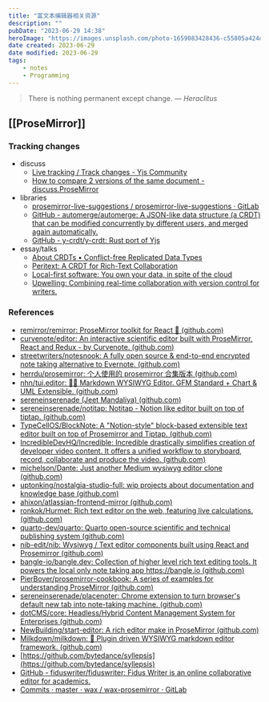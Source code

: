 ```yaml
---
title: "富文本编辑器相关资源"
description: ""
pubDate: "2023-06-29 14:38"
heroImage: "https://images.unsplash.com/photo-1659083428436-c55805a424db?ixlib=rb-4.0.3&ixid=M3wxMjA3fDB8MHxwaG90by1wYWdlfHx8fGVufDB8fHx8fA%3D%3D&auto=format&fit=crop&w=640&q=80"
date created: 2023-06-29
date modified: 2023-06-29
tags:
    - notes
    - Programming
---
```


> There is nothing permanent except change.
> — <cite>Heraclitus</cite>

## [[ProseMirror]]

### Tracking changes

- discuss
	- [Live tracking / Track changes - Yjs Community](https://discuss.yjs.dev/t/live-tracking-track-changes/293/5)
	- [How to compare 2 versions of the same document - discuss.ProseMirror](https://discuss.prosemirror.net/t/how-to-compare-2-versions-of-the-same-document/1836/2)
- libraries
	- [prosemirror-live-suggestions / prosemirror-live-suggestions · GitLab](https://gitlab.com/prosemirror-live-suggestions/prosemirror-live-suggestions)
	- [GitHub - automerge/automerge: A JSON-like data structure (a CRDT) that can be modified concurrently by different users, and merged again automatically.](https://github.com/automerge/automerge)
	- [GitHub - y-crdt/y-crdt: Rust port of Yjs](https://github.com/y-crdt/y-crdt)
- essay/talks
	- [About CRDTs • Conflict-free Replicated Data Types](https://crdt.tech/)
	- [Peritext: A CRDT for Rich-Text Collaboration](https://www.inkandswitch.com/peritext/)
	- [Local-first software: You own your data, in spite of the cloud](https://www.inkandswitch.com/local-first/)
	- [Upwelling: Combining real-time collaboration with version control for writers.](https://www.inkandswitch.com/upwelling/)

### References

- [remirror/remirror: ProseMirror toolkit for React 🎉 (github.com)](https://github.com/remirror/remirror)
- [curvenote/editor: An interactive scientific editor built with ProseMirror, React and Redux - by Curvenote. (github.com)](https://github.com/curvenote/editor)
- [streetwriters/notesnook: A fully open source & end-to-end encrypted note taking alternative to Evernote. (github.com)](https://github.com/streetwriters/notesnook)
- [herrdu/prosemirror: 个人使用的 prosemirror 合集版本 (github.com)](https://github.com/herrdu/prosemirror)
- [nhn/tui.editor: 🍞📝 Markdown WYSIWYG Editor. GFM Standard + Chart & UML Extensible. (github.com)](https://github.com/nhn/tui.editor)
- [sereneinserenade (Jeet Mandaliya) (github.com)](https://github.com/sereneinserenade)
- [sereneinserenade/notitap: Notitap - Notion like editor built on top of tiptap. (github.com)](https://github.com/sereneinserenade/notitap)
- [TypeCellOS/BlockNote: A "Notion-style" block-based extensible text editor built on top of Prosemirror and Tiptap. (github.com)](https://github.com/TypeCellOS/BlockNote)
- [IncredibleDevHQ/Incredible: Incredible drastically simplifies creation of developer video content. It offers a unified workflow to storyboard, record, collaborate and produce the video. (github.com)](https://github.com/IncredibleDevHQ/Incredible)
- [michelson/Dante: Just another Medium wysiwyg editor clone (github.com)](https://github.com/michelson/Dante)
- [uptonking/nostalgia-studio-full: wip projects about documentation and knowledge base (github.com)](https://github.com/uptonking/nostalgia-studio-full)
- [ahixon/atlassian-frontend-mirror (github.com)](https://github.com/ahixon/atlassian-frontend-mirror)
- [ronkok/Hurmet: Rich text editor on the web, featuring live calculations. (github.com)](https://github.com/ronkok/Hurmet)
- [quarto-dev/quarto: Quarto open-source scientific and technical publishing system (github.com)](https://github.com/quarto-dev/quarto)
- [nib-edit/nib: Wysiwyg / Text editor components built using React and Prosemirror (github.com)](https://github.com/nib-edit/nib)
- [bangle-io/bangle.dev: Collection of higher level rich text editing tools. It powers the local only note taking app https://bangle.io (github.com)](https://github.com/bangle-io/bangle.dev)
- [PierBover/prosemirror-cookbook: A series of examples for understanding ProseMirror (github.com)](https://github.com/PierBover/prosemirror-cookbook)
- [sereneinserenade/placenoter: Chrome extension to turn browser's default new tab into note-taking machine. (github.com)](https://github.com/sereneinserenade/placenoter)
- [dotCMS/core: Headless/Hybrid Content Management System for Enterprises (github.com)](https://github.com/dotCMS/core)
- [NewBuilding/start-editor: A rich editor make in ProseMirror (github.com)](https://github.com/NewBuilding/start-editor)
- [Milkdown/milkdown: 🍼 Plugin driven WYSIWYG markdown editor framework. (github.com)](https://github.com/Milkdown/milkdown)
- [https://github.com/bytedance/syllepsis](https://github.com/bytedance/syllepsis)
- [GitHub - fiduswriter/fiduswriter: Fidus Writer is an online collaborative editor for academics.](https://github.com/fiduswriter/fiduswriter)
- [Commits · master · wax / wax-prosemirror · GitLab](https://gitlab.coko.foundation/wax/wax-prosemirror/-/commits/master?ref_type=heads)
